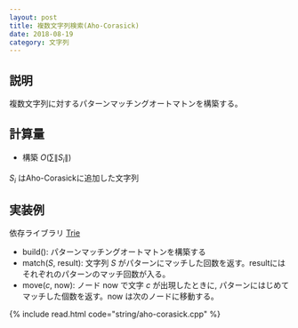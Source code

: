 ```yaml
---
layout: post
title: 複数文字列検索(Aho-Corasick)
date: 2018-08-19
category: 文字列
---
```


## 説明
複数文字列に対するパターンマッチングオートマトンを構築する。

## 計算量
* 構築 $O(\sum \|S_i\|)$

$S_i$ はAho-Corasickに追加した文字列

## 実装例
依存ライブラリ [Trie](../structure/trie.html)

* build(): パターンマッチングオートマトンを構築する
* match($S$, result): 文字列 $S$ がパターンにマッチした回数を返す。resultにはそれぞれのパターンのマッチ回数が入る。
* move($c$, now): ノード now で文字 $c$ が出現したときに, パターンにはじめてマッチした個数を返す。now は次のノードに移動する。

{% include read.html  code="string/aho-corasick.cpp" %}
